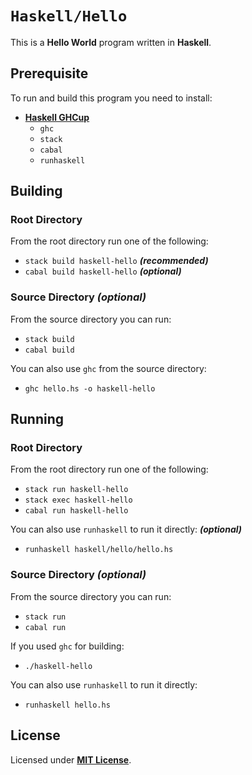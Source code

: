 # `Haskell/Hello`

This is a **Hello World** program written in **Haskell**.

## Prerequisite

To run and build this program you need to install:

* [**Haskell GHCup**](https://www.haskell.org/ghcup/install/)
  * `ghc`
  * `stack`
  * `cabal`
  * `runhaskell`


## Building

### Root Directory

From the root directory run one of the following:

* `stack build haskell-hello` _**(recommended)**_
* `cabal build haskell-hello` _**(optional)**_

### Source Directory _(optional)_

From the source directory you can run:

* `stack build`
* `cabal build`

You can also use `ghc` from the source directory:

* `ghc hello.hs -o haskell-hello`

## Running

### Root Directory

From the root directory run one of the following:

* `stack run haskell-hello`
* `stack exec haskell-hello`
* `cabal run haskell-hello`

You can also use `runhaskell` to run it directly: _**(optional)**_

* `runhaskell haskell/hello/hello.hs`

### Source Directory _(optional)_

From the source directory you can run:

* `stack run`
* `cabal run`

If you used `ghc` for building:

* `./haskell-hello`

You can also use `runhaskell` to run it directly:

* `runhaskell hello.hs`

## License

Licensed under [**MIT License**](https://github.com/altersabeh/codes/blob/main/LICENSE).
